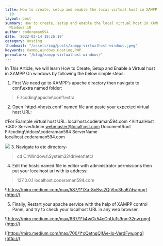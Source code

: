 ```yaml
---
title: How to create, setup and enable the local virtual host in XAMPP Server on Windows
  10
layout: post
summary: How to create, setup and enable the local virtual host in XAMPP Server on
  Windows 10
author: coderaman594
date: '2022-03-14 19:26:19'
category: Hosting
thumbnail: "/assets/img/posts/xampp-virtualhost-windows.jpeg"
keywords: Xammp,Windows,Hosting,PHP
permalink: "/blog/xampp-virtualhost-windows/"
---
```


In This Article, we will learn How to Create, Setup and Enable a Virtual host in XAMPP On windows by following the below simple steps:

1. First We need go to XAMPP’s apache directory then navigate to conf\extra named folder:

> F:\coding\apache\conf\extra

2. Open ‘httpd-vhosts.conf’ named file and paste your expected virtual host URL:

#For Example virtual host URL: localhost.coderaman594.com
<VirtualHost *:80>
ServerAdmin webmaster@localhost.com
DocumentRoot F:\coding\htdocs\coderaman594
ServerName localhost.coderaman594.com
</VirtualHost>

![](https://miro.medium.com/max/590/1*FKPFTUxrS1G3Z4Irf1L_JA.png)
3. Navigate to etc directory-

> cd C:\Windows\System32\drivers\etc\


4. Edit the hosts named file in editor with administrator permissions then put your localhost url with ip address:

> 127.0.0.1 localhost.coderaman594.com

![https://miro.medium.com/max/587/1*tXa-8oBss2QjVbc3ha67dw.png](http://)

5. Finally, Restart your apache service with the help of XAMPP control Panel, and try to check your localhost URL in any web browser.

![https://miro.medium.com/max/667/1*k4wGk54cCnUu1s9nqr32nw.png](http://)

![https://miro.medium.com/max/700/1*cQetngQjfAe-Io-VerdFyw.png](http://)
